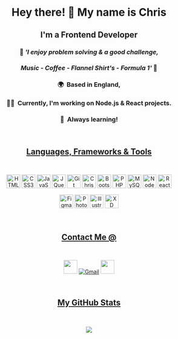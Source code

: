 <h1 align="center">Hey there! 👋 My name is Chris </h1>

<h2 align="center">I'm a Frontend Developer</h2>

<h3 align="center"> 👏 <em>'I enjoy problem solving & a good challenge,</em></h3>

<h3 align="center"><em>Music - Coffee - Flannel Shirt's - Formula 1'</em> 👏 </h3>

<h3 align="center"> 🌍  Based in England,</h3>

<h3 align="center"> 👨‍💻  Currently, I'm working on Node.js & React projects.</h3>

<h3 align="center"> 🧠  Always learning!</h3>
<br>
<h2 align="center"><u>Languages, Frameworks & Tools</u></h2>
<br>
<p align="center"><a href="https://developer.mozilla.org/en-US/docs/Glossary/HTML5" target="_blank" rel="noreferrer"><img src="https://raw.githubusercontent.com/danielcranney/readme-generator/main/public/icons/skills/html5-colored.svg" width="36" height="36" alt="HTML5" /></a> 
<a href="https://www.w3.org/TR/CSS/#css" target="_blank" rel="noreferrer"><img src="https://raw.githubusercontent.com/danielcranney/readme-generator/main/public/icons/skills/css3-colored.svg" width="36" height="36" alt="CSS3" /></a> 
<a href="https://developer.mozilla.org/en-US/docs/Web/JavaScript" target="_blank" rel="noreferrer"><img src="https://raw.githubusercontent.com/danielcranney/readme-generator/main/public/icons/skills/javascript-colored.svg" width="36" height="36" alt="JavaScript" /></a> 
<a href="https://jquery.com/" target="_blank" rel="noreferrer"><img src="https://raw.githubusercontent.com/danielcranney/readme-generator/main/public/icons/skills/jquery-colored.svg" width="36" height="36" alt="JQuery" /></a>
<a href="https://git-scm.com/" target="_blank" rel="noreferrer"><img src="https://raw.githubusercontent.com/danielcranney/readme-generator/main/public/icons/skills/git-colored.svg" width="36" height="36" alt="Git" /></a>
<a href="https://www.github.com/Chriscds" target="_blank" rel="noreferrer"><img src="https://raw.githubusercontent.com/danielcranney/readme-generator/main/public/icons/socials/github.svg" width="36" height="36" alt="Chriscds GitHub"/></a> 
<a href="https://getbootstrap.com/" target="_blank" rel="noreferrer"><img src="https://raw.githubusercontent.com/danielcranney/readme-generator/main/public/icons/skills/bootstrap-colored.svg" width="36" height="36" alt="Bootstrap" /></a> 
<a href="https://www.php.net/" target="_blank" rel="noreferrer"><img src="https://raw.githubusercontent.com/danielcranney/readme-generator/main/public/icons/skills/php-colored.svg" width="36" height="36" alt="PHP" /></a> 
<a href="https://www.mysql.com/" target="_blank" rel="noreferrer"><img src="https://raw.githubusercontent.com/danielcranney/readme-generator/main/public/icons/skills/mysql-colored.svg" width="36" height="36" alt="MySQL" /></a> 
<a href="https://nodejs.org/en/" target="_blank" rel="noreferrer"><img src="https://raw.githubusercontent.com/danielcranney/readme-generator/main/public/icons/skills/nodejs-colored.svg" width="36" height="36" alt="NodeJS" /></a> 
<a href="https://reactjs.org/" target="_blank" rel="noreferrer"><img src="https://raw.githubusercontent.com/danielcranney/readme-generator/main/public/icons/skills/react-colored.svg" width="36" height="36" alt="React" /></a></p>

<p align="center"><a href="https://www.figma.com/" target="_blank" rel="noreferrer"><img src="https://raw.githubusercontent.com/danielcranney/readme-generator/main/public/icons/skills/figma-colored.svg" width="36" height="36" alt="Figma" /></a> 
<a href="https://www.adobe.com/uk/products/photoshop.html" target="_blank" rel="noreferrer"><img src="https://raw.githubusercontent.com/danielcranney/readme-generator/main/public/icons/skills/photoshop-colored.svg" width="36" height="36" alt="Photoshop" /></a> 
<a href="adobe.com/uk/products/illustrator.html" target="_blank" rel="noreferrer"><img src="https://raw.githubusercontent.com/danielcranney/readme-generator/main/public/icons/skills/illustrator-colored.svg" width="36" height="36" alt="Illustrator" /></a> 
<a href="https://www.adobe.com/uk/products/xd.html" target="_blank" rel="noreferrer"><img src="https://raw.githubusercontent.com/danielcranney/readme-generator/main/public/icons/skills/xd-colored.svg" width="36" height="36" alt="XD" /></a></p> 
<br>
<h2 align="center"><u>Contact Me @</u></h2>
<br>
<p align="center">
<a href="https://www.github.com/Chriscds" target="_blank" rel="noreferrer"><img src="https://raw.githubusercontent.com/danielcranney/readme-generator/main/public/icons/socials/github.svg" width="36" height="36" /></a> <a href="mailto:csouthon44@gmail.com" target="_blank" rel="noreferrer"><img src="https://img.shields.io/badge/Gmail-D14836?style=for-the-badge&logo=gmail&logoColor=white" alt="Gmail" /></a> <a href="https://www.linkedin.com/in/chris-southon-frontend-developer/" target="_blank" rel="noreferrer"><img src="https://raw.githubusercontent.com/danielcranney/readme-generator/main/public/icons/socials/linkedin.svg" width="36" height="36" /></a></p>
<br>
<h2 align="center"><u>My GitHub Stats</u></h2>
<br>
<!-- <div align="center"><a href="https://github.com/Chriscds" align="left"><img src="https://github-readme-stats.vercel.app/api/top-langs/?username=Chriscds&theme=vue-dark&show_icons=true&hide_border=false&layout=compact" alt="Top Languages" /></a></div>
<br>
<div align="center"><a href="http://www.github.com/Chriscds"><img src="https://github-readme-stats.vercel.app/api?username=Chriscds&theme=vue-dark&show_icons=true&hide_border=false&count_private=true" alt="Chriscds's GitHub stats" /></a></div> -->
<br>
<div align="center"><a href="http://www.github.com/Chriscds"><img src="https://github-readme-streak-stats.herokuapp.com/?user=Chriscds&theme=vue-dark&hide_border=false" /></a></div>
